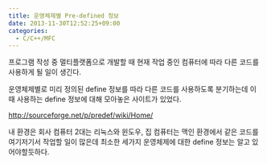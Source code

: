 ```yaml
---
title: 운영체제별 Pre-defined 정보
date: 2013-11-30T12:52:25+09:00
categories:
  - C/C++/MFC
---
```

프로그램 작성 중 멀티플랫폼으로 개발할 때 현재 작업 중인 컴퓨터에 따라 다른 코드를 사용하게 될 일이 생긴다.

운영체제별로 미리 정의된 define 정보를 따라 다른 코드를 사용하도록 분기하는데 이때 사용하는 define 정보에 대해 모아놓은 사이트가 있었다.

<http://sourceforge.net/p/predef/wiki/Home/>

내 환경은 회사 컴퓨터 2대는 리눅스와 윈도우, 집 컴퓨터는 맥인 환경에서 같은 코드를 여기저기서 작업할 일이 많은데 최소한 세가지 운영체제에 대한 define 정보는 알고 있어야할듯하다.
